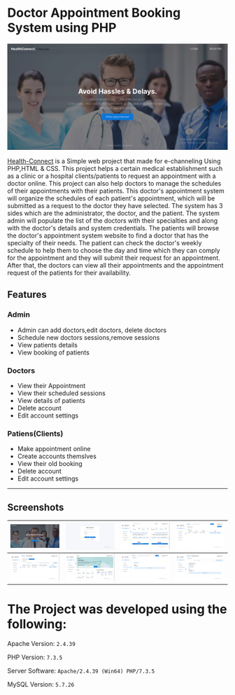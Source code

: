 


# Doctor Appointment Booking System using PHP
![](https://github.com/DineshbMahale/Health_Connect/blob/main/Screenshots/Screenshot%20(1).png)

[Health-Connect](https://github.com/DineshbMahale/Health_Connect) is a Simple web project that made for e-channeling Using PHP,HTML & CSS.
This project helps a certain medical establishment such as a clinic or a hospital clients/patients to request an appointment with a doctor online. This project can also help doctors to manage the schedules of their appointments with their patients. This doctor's appointment system will organize the schedules of each patient's appointment, which will be submitted as a request to the doctor they have selected. The system has 3 sides which are the administrator, the doctor, and the patient. The system admin will populate the list of the doctors with their specialties and along with the doctor's details and system credentials. The patients will browse the doctor's appointment system website to find a doctor that has the specialty of their needs. The patient can check the doctor's weekly schedule to help them to choose the day and time which they can comply for the appointment and they will submit their request for an appointment. After that, the doctors can view all their appointments and the appointment request of the patients for their availability.


## Features

### Admin
  
  - Admin can add doctors,edit doctors, delete doctors    
  - Schedule new doctors sessions,remove sessions   
  - View patients details    
  - View booking of patients    
    
    
 
 
### Doctors

- View their Appointment
- View their scheduled sessions
- View details of patients
- Delete account    
- Edit account settings
    

    
### Patiens(Clients)
  

  - Make appointment online
  - Create accounts themslves
  - View their old booking
  - Delete account
  - Edit account settings    
  
-----------------------------------------------




## Screenshots

| ![](https://github.com/DineshbMahale/Health_Connect/blob/main/Screenshots/Screenshot%20(1).png) | ![](https://github.com/DineshbMahale/Health_Connect/blob/main/Screenshots/Screenshot%20(2).png)| ![](https://github.com/DineshbMahale/Health_Connect/blob/main/Screenshots/Screenshot%20(3).png)| ![](https://github.com/DineshbMahale/Health_Connect/blob/main/Screenshots/Screenshot%20(4).png)|
|--------------| --------------|   --------------|  --------------|    
|  ![](https://github.com/DineshbMahale/Health_Connect/blob/main/Screenshots/Screenshot%20(5).png)| ![](https://github.com/DineshbMahale/Health_Connect/blob/main/Screenshots/Screenshot%20(6).png)| ![](https://github.com/DineshbMahale/Health_Connect/blob/main/Screenshots/Screenshot%20(7).png)| ![](https://github.com/DineshbMahale/Health_Connect/blob/main/Screenshots/Screenshot%20(8).png)|

# The Project was developed using the following:

Apache Version: 	`2.4.39`

PHP Version: 		`7.3.5`

Server Software: 	`Apache/2.4.39 (Win64) PHP/7.3.5`

MySQL Version: 		`5.7.26`


